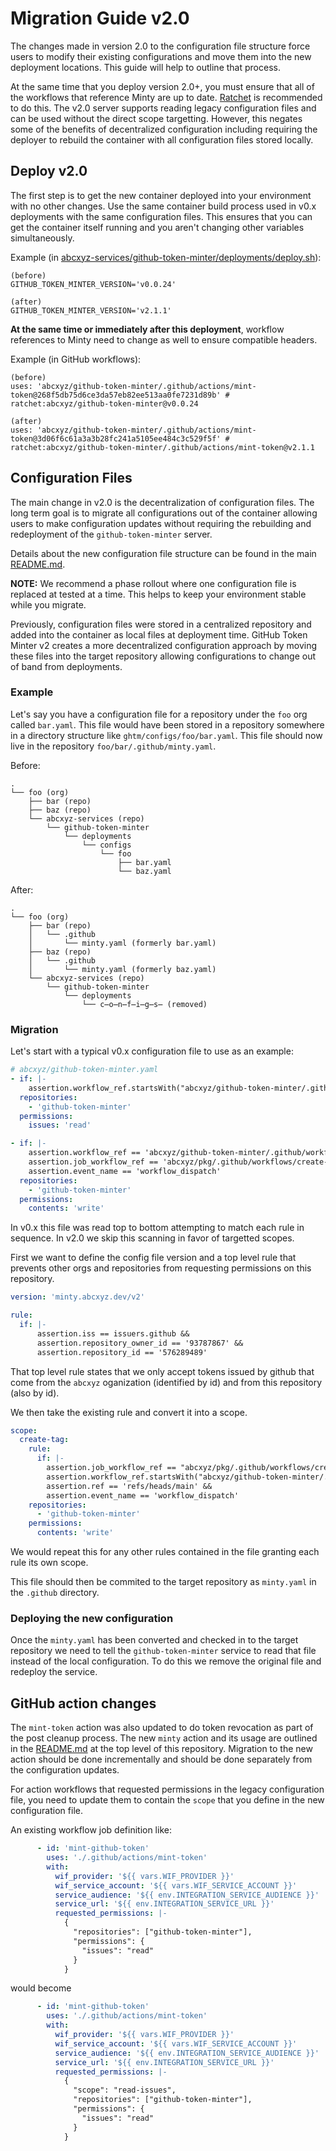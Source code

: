 # Migration Guide v2.0

The changes made in version 2.0 to the configuration file structure force users to modify their existing configurations and move them into the new deployment locations. This guide will help to outline that process.

At the same time that you deploy version 2.0+, you must ensure that all of the workflows that reference Minty are up to date. [Ratchet](https://github.com/sethvargo/ratchet) is recommended to do this. The v2.0 server supports reading legacy configuration files and can be used without the direct scope targetting. However, this negates some of the benefits of decentralized configuration including requiring the deployer to rebuild the container with all configuration files stored locally.

## Deploy v2.0

The first step is to get the new container deployed into your environment with no other changes. Use the same container build process used in v0.x deployments with the same configuration files. This ensures that you can get the container itself running and you aren't changing other variables simultaneously.

Example (in [abcxyz-services/github-token-minter/deployments/deploy.sh](https://github.com/abcxyz/abcxyz-services/blob/main/github-token-minter/deployments/deploy.sh)):
```
(before)
GITHUB_TOKEN_MINTER_VERSION='v0.0.24'

(after)
GITHUB_TOKEN_MINTER_VERSION='v2.1.1'
```

**At the same time or immediately after this deployment**, workflow references to Minty need to change as well to ensure compatible headers.

Example (in GitHub workflows):
```
(before)
uses: 'abcxyz/github-token-minter/.github/actions/mint-token@268f5db75d6ce3da57eb82ee513aa0fe7231d89b' # ratchet:abcxyz/github-token-minter@v0.0.24

(after)
uses: 'abcxyz/github-token-minter/.github/actions/mint-token@3d06f6c61a3a3b28fc241a5105ee484c3c529f5f' # ratchet:abcxyz/github-token-minter/.github/actions/mint-token@v2.1.1
```

## Configuration Files

The main change in v2.0 is the decentralization of configuration files. The long term goal is to migrate all configurations out of the container allowing users to make configuration updates without requiring the rebuilding and redeployment of the `github-token-minter` server.

Details about the new configuration file structure can be found in the main [README.md](../../README.md).

**NOTE:** We recommend a phase rollout where one configuration file is replaced at tested at a time. This helps to keep your environment stable while you migrate.

Previously, configuration files were stored in a centralized repository and added into the container as local files at deployment time. GitHub Token Minter v2 creates a more decentralized configuration approach by moving these files into the target repository allowing configurations to change out of band from deployments.

### Example

Let's say you have a configuration file for a repository under the `foo` org called `bar.yaml`. This file would have been stored in a repository somewhere in a directory structure like `ghtm/configs/foo/bar.yaml`. This file should now live in the repository `foo/bar/.github/minty.yaml`.

Before:
```
.
└── foo (org)
    ├── bar (repo)
    ├── baz (repo)
    └── abcxyz-services (repo)
        └── github-token-minter
            └── deployments
                └── configs
                    └── foo
                        ├── bar.yaml
                        └── baz.yaml
```
After:
```
.
└── foo (org)
    ├── bar (repo)
    │   └── .github
    │       └── minty.yaml (formerly bar.yaml)
    ├── baz (repo)
    │   └── .github
    │       └── minty.yaml (formerly baz.yaml)
    └── abcxyz-services (repo)
        └── github-token-minter
            └── deployments
                └── c̶o̶n̶f̶i̶g̶s̶ (removed)
```

### Migration

Let's start with a typical v0.x configuration file to use as an example:

```yaml
# abcxyz/github-token-minter.yaml
- if: |-
    assertion.workflow_ref.startsWith("abcxyz/github-token-minter/.github/workflows/ci.yml")
  repositories:
    - 'github-token-minter'
  permissions:
    issues: 'read'

- if: |-
    assertion.workflow_ref == 'abcxyz/github-token-minter/.github/workflows/create-tag.yml@refs/heads/main' &&
    assertion.job_workflow_ref == 'abcxyz/pkg/.github/workflows/create-tag.yml@refs/heads/main' &&
    assertion.event_name == 'workflow_dispatch'
  repositories:
    - 'github-token-minter'
  permissions:
    contents: 'write'
```

In v0.x this file was read top to bottom attempting to match each rule in sequence. In v2.0 we skip this scanning in favor of targetted scopes.

First we want to define the config file version and a top level rule that prevents other orgs and repositories from requesting permissions on this repository.

```yaml
version: 'minty.abcxyz.dev/v2'

rule:
  if: |-
      assertion.iss == issuers.github &&
      assertion.repository_owner_id == '93787867' &&
      assertion.repository_id == '576289489'
```

That top level rule states that we only accept tokens issued by github that come from the `abcxyz` oganization (identified by id) and from this repository (also by id).

We then take the existing rule and convert it into a scope.

```yaml
scope:
  create-tag:
    rule:
      if: |-
        assertion.job_workflow_ref == "abcxyz/pkg/.github/workflows/create-tag.yml@refs/heads/main" &&
        assertion.workflow_ref.startsWith("abcxyz/github-token-minter/.github/workflows/create-tag.yml") &&
        assertion.ref == 'refs/heads/main' &&
        assertion.event_name == 'workflow_dispatch'
    repositories:
      - 'github-token-minter'
    permissions:
      contents: 'write'
```

We would repeat this for any other rules contained in the file granting each rule its own scope.

This file should then be commited to the target repository as `minty.yaml` in the `.github` directory.

### Deploying the new configuration

Once the `minty.yaml` has been converted and checked in to the target repository we need to tell the `github-token-minter` service to read that file instead of the local configuration. To do this we remove the original file and redeploy the service.

## GitHub action changes

The `mint-token` action was also updated to do token revocation as part of the post cleanup process. The new `minty` action and its usage are outlined in the [README.md](../../README.md) at the top level of this repository. Migration to the new action should be done incrementally and should be done separately from the configuration updates.

For action workflows that requested permissions in the legacy configuration file, you need to update them to contain the `scope` that you define in the new configuration file.

An existing workflow job definition like:

```yaml
      - id: 'mint-github-token'
        uses: './.github/actions/mint-token'
        with:
          wif_provider: '${{ vars.WIF_PROVIDER }}'
          wif_service_account: '${{ vars.WIF_SERVICE_ACCOUNT }}'
          service_audience: '${{ env.INTEGRATION_SERVICE_AUDIENCE }}'
          service_url: '${{ env.INTEGRATION_SERVICE_URL }}'
          requested_permissions: |-
            {
              "repositories": ["github-token-minter"],
              "permissions": {
                "issues": "read"
              }
            }
```

would become

```yaml
      - id: 'mint-github-token'
        uses: './.github/actions/mint-token'
        with:
          wif_provider: '${{ vars.WIF_PROVIDER }}'
          wif_service_account: '${{ vars.WIF_SERVICE_ACCOUNT }}'
          service_audience: '${{ env.INTEGRATION_SERVICE_AUDIENCE }}'
          service_url: '${{ env.INTEGRATION_SERVICE_URL }}'
          requested_permissions: |-
            {
              "scope": "read-issues",
              "repositories": ["github-token-minter"],
              "permissions": {
                "issues": "read"
              }
            }
```
